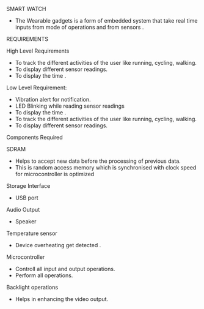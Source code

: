 SMART WATCH
* The Wearable gadgets is a form of embedded system that take real time inputs from mode of operations and from sensors .

REQUIREMENTS

High Level Requirements
* To track the different activities of the user like running, cycling, walking.
* To display different sensor readings.
* To display the time .

Low Level Requirement:
* Vibration alert for notification.
* LED Blinking while reading sensor readings
* To display the time .
* To track the different activities of the user like running, cycling, walking.
* To display different sensor readings.

Components Required

SDRAM
* Helps to accept new data before the processing of previous data.
* This is random access memory which is synchronised with clock speed for microcontroller is optimized

Storage Interface
* USB port

Audio Output
* Speaker

Temperature sensor
* Device overheating get detected .

Microcontroller
* Controll all input and output operations.
* Perform all operations.

Backlight operations
* Helps in enhancing the video output.